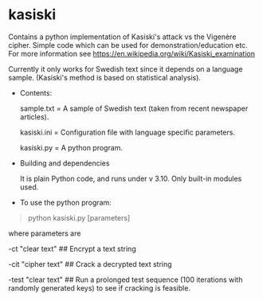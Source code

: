 # kasiski
Contains a python implementation of Kasiski's attack vs the Vigenère cipher. Simple code which can be used for demonstration/education etc. For more information see https://en.wikipedia.org/wiki/Kasiski_examination

Currently it only works for Swedish text since it depends on a language sample. (Kasiski's method is based on statistical analysis). 

* Contents:

    sample.txt = A sample of Swedish text (taken from recent newspaper articles). 
    
    kasiski.ini = Configuration file with language specific parameters.

    kasiski.py = A python program. 

* Building and dependencies

    It is plain Python code, and runs under v 3.10. Only built-in modules used. 

* To use the python program:

>python kasiski.py [parameters]

where parameters are

-ct   "clear text"  ## Encrypt a text string

-cit  "cipher text" ## Crack a decrypted text string

-test "clear text"  ## Run a prolonged test sequence (100 iterations with randomly generated keys) to see if cracking is feasible. 
